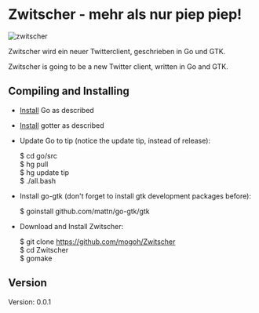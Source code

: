 Zwitscher - mehr als nur piep piep!
===================================
![zwitscher](https://github.com/mogoh/Zwitscher/raw/master/zwitscher.png "[t͡svɪtʃɹ]")

Zwitscher wird ein neuer Twitterclient, geschrieben in Go und GTK.

Zwitscher is going to be a new Twitter client, written in Go and GTK.

Compiling and Installing
------------------------


  * [Install](http://golang.org/doc/install.html) Go as described
  * [Install](https://github.com/rene-dev/gotter) gotter as described

  * Update Go to tip (notice the update tip, instead of release):

    $ cd go/src  
    $ hg pull  
    $ hg update tip  
    $ ./all.bash  

  * Install go-gtk (don't forget to install gtk development packages before):

    $ goinstall github.com/mattn/go-gtk/gtk

  * Download and Install Zwitscher:

    $ git clone https://github.com/mogoh/Zwitscher  
    $ cd Zwitscher  
    $ gomake  



Version
-------

Version: 0.0.1
